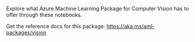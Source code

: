 Explore what Azure Machine Learning Package for Computer Vision has to offer through these notebooks.

Get the reference docs for this package: https://aka.ms/aml-packages/vision
